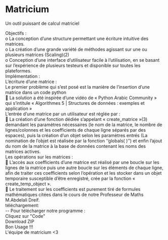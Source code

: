 # Matricium
Un outil puissant de calcul matriciel
<p class="has-line-data" data-line-start="0" data-line-end="13">Objectifs :<br>
o   La conception d’une structure permettant une écriture intuitive des matrices.<br>
o   La création d’une grande variété de méthodes agissant sur une ou plusieurs matrices (Scaling)(2)<br>
o   Conception d’une interface d’utilisateur facile à l’utilisation, en se basant sur l’expérience de plusieurs testeurs et disponible sur toutes les plateformes.<br>
Implémentation :<br>
L’écriture d’une matrice :<br>
Le premier problème qui s’est posé est la manière de l’insertion d’une matrice dans un code python<br>
   La solution a été inspirée d’une vidéo de « Python Arabic Community » qui s’intitule « Algorithmes 5 | Structures de données : exemples et application »<br>
L’entrée d’une matrice par un utilisateur est réglée par :<br>
   La création d’une fonction dédiée s’appelant « create_matrice »(3) demandant les paramètres nécessaires (le nom de la matrice, le nombre de lignes/colonnes et les coefficients de chaque ligne séparés par des espaces), puis la création d’un objet selon les paramètres entrés (La nomination de l’objet est réalisée par la fonction ‘‘globals( )’’) et enfin l’ajout du nom de la matrice à la base de données contenant les noms des matrices actives.<br>
Les opérations sur les matrices :<br>
   L’accès aux coefficients d’une matrice est réalisé par une boucle sur les lignes de la matrice puis une autre boucle sur les éléments de chaque ligne, afin de traiter ces coefficients selon l’opération et les stocker dans un objet temporaire susceptible d’être enregistré, crée par la fonction « create_temp_object ».<br>
   Le traitement sur les coefficients est purement tiré de formules mathématiques citées dans le cours de notre Professeur de Maths M.Abdelali Dreif.<br>
téléchargement:<br>
-- Pour télécharger notre programme :<br>
Cliquez sur "Code"<br>
Download ZIP<br>
Bon Usage !!!<br>
L'équipe de matricium <3</p>
